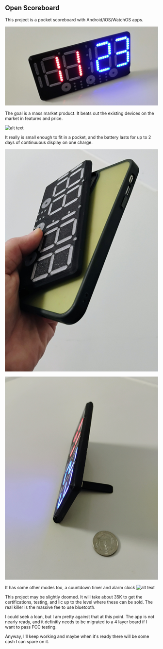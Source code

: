 ## Open Scoreboard

This project is a pocket scoreboard with Android/iOS/WatchOS apps.

![alt text](Media/IMG_20250811_022653738_AE.jpg)



The goal is a mass market product.  It beats out the existing devices on the market in features and price.

![alt text](Media/ezgif-2380cfe2544730.gif)



It really is small enough to fit in a pocket, and the battery lasts for up to 2 days of continuuous display on one charge.

![alt text](Media/IMG_20250811_023025460_AE.jpg)

![alt text](Media/IMG_20250811_022754742_AE.jpg)


It has some other modes too, a countdown timer and alarm clock
![alt text](Media/IMG_20250811_022859322_AE.jpg)

This project may be slightly doomed.  It will take about 35K to get the certifications, testing, and llc up to the level where these can be sold.  The real killer is the massive fee to use bluetooth.

I could seek a loan, but I am pretty against that at this point.  The app is not nearly ready, and it definitly needs to be migrated to a 4 layer board if I want to pass FCC testing.



Anyway, I'll keep working and maybe when it's ready there will be some cash I can spare on it.
